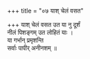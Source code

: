 +++
title = "०७ याश् चेलं वसत"

+++
याश् चेलं वसत उत या नु दूर्शं  
नीलं पिशङ्गम् उत लोहितं याः ।  
या गर्भान् प्रमृशन्ति  
सर्वाः पापीर् अनीनशम् ॥